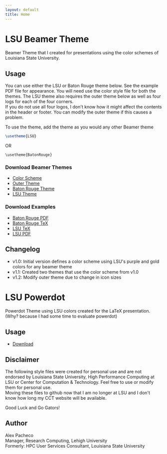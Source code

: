 ```yaml
---
layout: default
title: Home
---
```


# LSU Beamer Theme

Beamer Theme that I created for presentations using the color schemes of Louisiana State University.

## Usage
You can use either the LSU or Baton Rouge theme below. See the example PDF file for appearance.
 You will need use the color style file for both the themes. The LSU theme also requires 
the outer theme below as well as four logs for each of the four corners.  
If you do not use all four logos, I don't know how it might affect the contents in the 
header or footer. You can modify the outer theme if this causes a problem.

To use the theme, add the theme as you would any other Beamer theme

```LaTeX
\usetheme{LSU}

```
OR
```TeX
\usetheme{BatonRouge}
```


### Download Beamer Themes

 * [Color Scheme](color/beamercolorthemetigers.sty)
 * [Outer Theme](outer/beamerouterthemetigers.sty)
 * [Baton Rouge Theme](theme/beamerthemeBatonRouge.sty)
 * [LSU Theme](theme/beamerthemeLSU.sty)

### Download Examples

 * [Baton Rouge PDF](example/beamerthemeBatonRouge.pdf)
 * [Baton Rouge TeX](example/beamerthemeBatonRouge.tex)
 * [LSU TeX](example/beamerthemeLSU.tex) 
 * [LSU PDF](example/beamerthemeLSU.pdf)

## Changelog

 * v1.0: Initial version defines a color scheme using LSU's purple and gold colors for any beamer theme
 * v1.1: Created two themes that use the color scheme from v1.0
 * v1.2: Modify outer theme due to change in icon sizes

# LSU Powerdot
Powerdot Theme using LSU colors created for the LaTeX presentation. (Why? because I had some time to 
evaluate powerdot)

## Usage


 
 * [Download](powerdot-lsuloni.sty)

## Disclaimer

The following style files were created for personal use and are not endorsed by Louisiana State University, 
High Performance Computing at LSU or Center for Computation & Technology. Feel free to use or modify them for 
personal use.  
Moving these files to github now that I am no longer at LSU and I don't know how long my CCT website will 
be available. 

Good Luck and Go Gators!

## Author

Alex Pacheco  
Manager, Research Computing, Lehigh University  
Formerly: HPC User Services Consultant, Louisiana State University  


<!--
<div class="posts">
  {% for post in paginator.posts %}
  <article class="post">
    <h1 class="post-title">
      <a href="{{ post.url }}">
        {{ post.title }}
      </a>
    </h1>

    <time datetime="{{ post.date | date_to_xmlschema }}" class="post-date">{{ post.date | date_to_string }}</time>

    {{ post.content }}
  </article>
  {% endfor %}
</div>

<div class="pagination">
  {% if paginator.next_page %}
    <a class="pagination-item older" href="{{ site.baseurl }}page{{paginator.next_page}}">Older</a>
  {% else %}
    <span class="pagination-item older">Older</span>
  {% endif %}
  {% if paginator.previous_page %}
    {% if paginator.page == 2 %}
      <a class="pagination-item newer" href="{{ site.baseurl }}">Newer</a>
    {% else %}
      <a class="pagination-item newer" href="{{ site.baseurl }}page{{paginator.previous_page}}">Newer</a>
    {% endif %}
  {% else %}
    <span class="pagination-item newer">Newer</span>
  {% endif %}
</div>
-->
